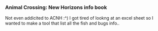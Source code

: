 ### Animal Crossing: New Horizons info book

Not even addicited to ACNH :^)
I got tired of lookng at an excel sheet so I wanted to make a tool that list all the fish and bugs info..